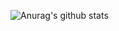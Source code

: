 ![Anurag's github stats](https://github-readme-stats.vercel.app/api?username=TheDebianGuy&show_icons=true&theme=cobalt)
